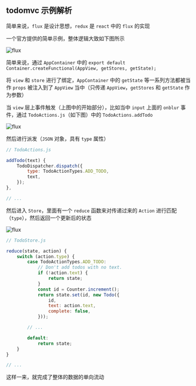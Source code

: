 ## todomvc 示例解析

简单来说，`flux` 是设计思想，`redux` 是 `react` 中的 `flux` 的实现

一个官方提供的简单示例，整体逻辑大致如下图所示

![flux](https://github.com/heptaluan/blog/blob/master/react/react-redux/basic/note/01.png)

简单来说，通过 `AppContainer` 中的 `export default Container.createFunctional(AppView, getStores, getState);`

将 `view` 和 `store` 进行了绑定，`AppContainer` 中的 `getState` 等一系列方法都被当作 `props` 被注入到了 `AppView` 当中（只传递 `AppView`，`getStores` 和 `getState` 作为参数）

当 `view` 层上事件触发（上图中的开始部分），比如当中 `input` 上面的 `onblur` 事件，通过 `TodoActions.js`（如下图）中的 `TodoActions.addTodo`

![flux](https://github.com/heptaluan/blog/blob/master/react/react-redux/basic/note/02.png)

然后进行派发（`JSON` 对象，具有 `type` 属性）

```js
// TodoActions.js

addTodo(text) {
    TodoDispatcher.dispatch({
        type: TodoActionTypes.ADD_TODO,
        text,
    });
},

// ...
```

然后进入 `Store`，里面有一个 `reduce` 函数来对传递过来的 `Action` 进行匹配（`type`），然后返回一个更新后的状态

![flux](https://github.com/heptaluan/blog/blob/master/react/react-redux/basic/note/03.png)

```js
// TodoStore.js

reduce(state, action) {
	switch (action.type) {
		case TodoActionTypes.ADD_TODO:
			// Don't add todos with no text.
			if (!action.text) {
				return state;
			}
			const id = Counter.increment();
			return state.set(id, new Todo({
				id,
				text: action.text,
				complete: false,
			}));

		// ...

		default:
			return state;
	}
}

// ...
```

这样一来，就完成了整体的数据的单向流动
